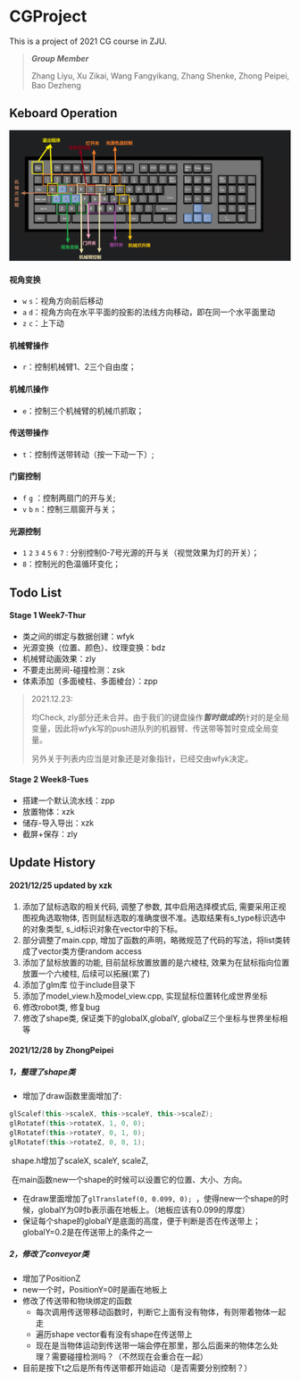 # CGProject

This is a project of 2021 CG course in ZJU.

> ***Group Member***
>
> Zhang Liyu, Xu Zikai, Wang Fangyikang, Zhang Shenke, Zhong Peipei, Bao Dezheng

## Keboard Operation

![image-20211224025840151](README.assets/image-20211224025840151.png)

#### 视角变换

- `w` `s`：视角方向前后移动
- `a` `d`：视角方向在水平平面的投影的法线方向移动，即在同一个水平面里动
- `z` `c`：上下动

#### 机械臂操作

- `r`：控制机械臂1、2三个自由度；

#### 机械爪操作

- `e`：控制三个机械臂的机械爪抓取；

#### 传送带操作

- `t`：控制传送带转动（按一下动一下）;

#### 门窗控制

- `f` `g` ：控制两扇门的开与关;
- `v` `b` `n`：控制三扇窗开与关；

#### 光源控制

- `1` `2` `3` `4` `5` `6` `7` : 分别控制0-7号光源的开与关（视觉效果为灯的开关）；
- `8`：控制光的色温循环变化；

## Todo List

#### Stage 1 Week7-Thur
- 类之间的绑定与数据创建：wfyk 
- 光源变换（位置、颜色）、纹理变换：bdz 
- 机械臂动画效果：zly
- 不要走出房间-碰撞检测：zsk
- 体素添加（多面棱柱、多面棱台）：zpp

>2021.12.23:
>
>均Check, zly部分还未合并。由于我们的键盘操作***暂时做成的***针对的是全局变量，因此将wfyk写的push进队列的机器臂、传送带等暂时变成全局变量。
>
>另外关于列表内应当是对象还是对象指针，已经交由wfyk决定。

#### Stage 2 Week8-Tues

- 搭建一个默认流水线：zpp
- 放置物体：xzk
- 储存-导入导出：xzk
- 截屏+保存：zly



## Update History

#### 2021/12/25 updated by xzk

1. 添加了鼠标选取的相关代码, 调整了参数, 其中启用选择模式后, 需要采用正视图视角选取物体, 否则鼠标选取的准确度很不准。选取结果有s_type标识选中的对象类型, s_id标识对象在vector中的下标。
2. 部分调整了main.cpp, 增加了函数的声明，略微规范了代码的写法，将list类转成了vector类方便random access 
3. 添加了鼠标放置的功能, 目前鼠标放置放置的是六棱柱, 效果为在鼠标指向位置放置一个六棱柱, 后续可以拓展(累了)
4. 添加了glm库 位于include目录下
5. 添加了model_view.h及model_view.cpp, 实现鼠标位置转化成世界坐标
6. 修改robot类, 修复bug
7. 修改了shape类, 保证类下的globalX,globalY, globalZ三个坐标与世界坐标相等



#### 2021/12/28 by ZhongPeipei

##### 1，整理了shape类

+ 增加了draw函数里面增加了:

```c++
glScalef(this->scaleX, this->scaleY, this->scaleZ);
glRotatef(this->rotateX, 1, 0, 0);
glRotatef(this->rotateY, 0, 1, 0);
glRotatef(this->rotateZ, 0, 0, 1);
```

​	shape.h增加了scaleX, scaleY, scaleZ,

​	在main函数new一个shape的时候可以设置它的位置、大小、方向。

+ 在draw里面增加了`glTranslatef(0, 0.099, 0);	`，使得new一个shape的时候，globalY为0时b表示画在地板上。（地板应该有0.099的厚度）
+ 保证每个shape的globalY是底面的高度，便于判断是否在传送带上；globalY=0.2是在传送带上的条件之一



##### 2，修改了conveyor类

+ 增加了PositionZ
+ new一个时，PositionY=0时是画在地板上
+ 修改了传送带和物块绑定的函数
  + 每次调用传送带移动函数时，判断它上面有没有物体，有则带着物体一起走
  + 遍历shape vector看有没有shape在传送带上
  + 现在是当物体运动到传送带一端会停在那里，那么后面来的物体怎么处理？需要碰撞检测吗？（不然现在会重合在一起）
+ 目前是按下t之后是所有传送带都开始运动（是否需要分别控制？）
